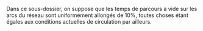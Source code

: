 Dans ce sous-dossier, on suppose que les temps de parcours à vide sur les arcs du réseau sont uniformément allongés de 10%, toutes choses étant
égales aux conditions actuelles de circulation par ailleurs.
